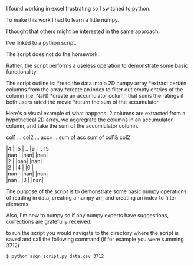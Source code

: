 I found working in excel frustrating so I switched to python. 

To make this work I had to learn a little numpy. 

I thought that others might be interested in the same approach.  

I've linked to a python script. 

The script does not do the homework. 

Rather, the script performs a useless operation to demonstrate some basic functionality.

The script outline is: 
*read the data into a 2D numpy array
*extract certain columns from the array
*create an index to filter out empty entries of the column (i.e. NaN) 
*create an accumulator column that sums the ratings if both users rated the movie
*return the sum of the accumulator 

Here's a visual example of what happens. 2 columns are extracted from a 
hypothetical 2D array, we aggregrate the columns in an accumulator column, 
and take the sum of the accumlulator column. 

col1 ... col2 ... acc= .. sum of acc
				  sum of 
				  col1&
				  col2 

|4   |  |5  | .. |9  | .. 15  
|nan |  |nan|    |nan|  
|2	 |  |nan|    |nan|  
|2   |  |4  |    |6  |  
|nan |  |nan|    |nan|  
|nan |  |3  |    |nan|  

The purpose of the script is to demonstrate some basic numpy operations of 
reading in data, creating a numpy arr, and creating an index to filter elements.
 
Also, I'm new to numpy so if any numpy experts have suggestions, corrections
are gratefully received. 

to run the script you would navigate to the directory where the script is saved
and call the following command (if for example you were summing 3712)

    $ python asgn_script.py data.csv 3712 

